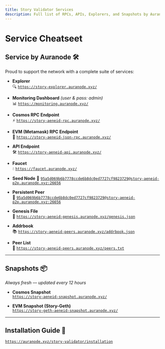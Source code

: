 ```yaml
---
title: Story Validator Services
description: Full list of RPCs, APIs, Explorers, and Snapshots by Auranode
---
```


# Service Cheatseet

## Service by Auranode 🛠️  
Proud to support the network with a complete suite of services:

- **Explorer**  
  🔍 [`https://story-explorer.auranode.xyz/`](https://story-explorer.auranode.xyz/)

- **Monitoring Dashboard** *(user & pass: admin)*  
  📊 [`https://monitoring.auranode.xyz/`](https://monitoring.auranode.xyz/)

- **Cosmos RPC Endpoint**  
  ⚡ [`https://story-aeneid-rpc.auranode.xyz/`](https://story-aeneid-rpc.auranode.xyz/)

- **EVM (Metamask) RPC Endpoint**  
  🧠 [`https://story-aeneid-json-rpc.auranode.xyz/`](https://story-aeneid-json-rpc.auranode.xyz/)

- **API Endpoint**  
  🛠️ [`https://story-aeneid-api.auranode.xyz/`](https://story-aeneid-api.auranode.xyz/)

- **Faucet**  
  💧 [`https://faucet.auranode.xyz/`](https://faucet.auranode.xyz/)

- **Seed Node** 
  📡 [`95a5d069b6b7778ccde6b8dc0ed7727cf9823729@story-aeneid-p2p.auranode.xyz:26656`](95a5d069b6b7778ccde6b8dc0ed7727cf9823729@story-aeneid-p2p.auranode.xyz:26656)

- **Persistent Peer**  
  🔗 [`95a5d069b6b7778ccde6b8dc0ed7727cf9823729@story-aeneid-p2p.auranode.xyz:26656`](95a5d069b6b7778ccde6b8dc0ed7727cf9823729@story-aeneid-p2p.auranode.xyz:26656)

- **Genesis File**  
  🧬 [`https://story-aeneid-genesis.auranode.xyz/genesis.json`](https://story-aeneid-genesis.auranode.xyz/genesis.json)

- **Addrbook**  
  📚 [`https://story-aeneid-peers.auranode.xyz/addrbook.json`](https://story-aeneid-peers.auranode.xyz/addrbook.json)

- **Peer List**  
  👥 [`https://story-aeneid-peers.auranode.xyz/peers.txt`](https://story-aeneid-peers.auranode.xyz/peers.txt)
  
---

## Snapshots 📦  
*Always fresh — updated every 12 hours*

- **Cosmos Snapshot**  
  [`https://story-aeneid-snapshot.auranode.xyz/`](https://story-aeneid-snapshot.auranode.xyz/)

- **EVM Snapshot (Story-Geth)**  
  [`https://story-geth-aeneid-snapshot.auranode.xyz/`](https://story-geth-aeneid-snapshot.auranode.xyz/)

---

## Installation Guide 📘  
[`https://auranode.xyz/story-validator/installation`](https://auranode.xyz/story-validator/installation)

